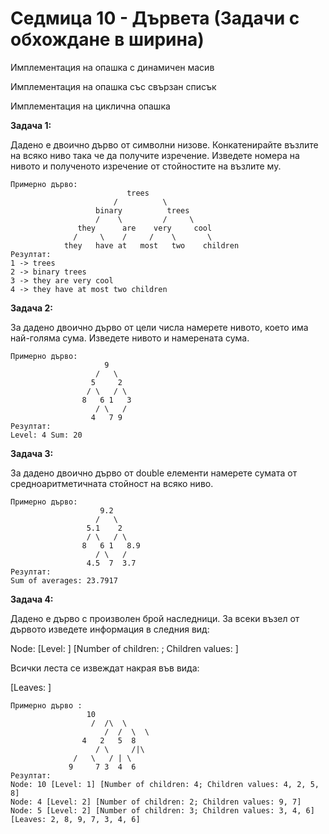 # Седмица 10 - Дървета (Задачи с обхождане в ширина)

Имплементация на опашка с динамичен масив

Имплементация на опашка със свързан списък

Имплементация на циклична опашка

**Задача 1:**

Дадено e двоично дърво от символни низове. Конкатенирайте възлите на всяко ниво така че да получите изречение. Изведете номера на нивото и полученото изречение от стойностите на възлите му.

```
Примерно дърво:
			              trees
			           /          \
 			       binary          trees   
			       /    \         /     \
			   they      are    very     cool
			  /     \    /     /    \       \
 			they   have at   most   two    children
Резултат:
1 -> trees
2 -> binary trees
3 -> they are very cool
4 -> they have at most two children
```

**Задача 2:**

За дадено двоично дърво от цели числа намерете нивото, което има най-голяма сума. Изведете нивото и намерената сума.

```
Примерно дърво:
				     9
				   /   \
				  5     2
				 / \   / \
				8   6 1   3
				   / \   /
				  4   7 9
Резултат:
Level: 4 Sum: 20
```

**Задача 3:**

За дадено двоично дърво от double елементи намерете сумата от средноаритметичната стойност на всяко ниво.

```
Примерно дърво:
				    9.2
				   /   \
				 5.1    2
				 / \   / \
				8   6 1   8.9
				   / \   /
				 4.5  7  3.7
Резултат:
Sum of averages: 23.7917
```

**Задача 4:**

Дадено е дърво с произволен брой наследници. За всеки възел от дървото изведете информация в следния вид:

Node: [Level: ] [Number of children: ; Children values: ]

Всички леста се извеждат накрая във вида:

[Leaves: ]

```
Примерно дърво :
				 10
			      /  /\  \
		             /  /  \  \
			    4   2   5  8
		           / \     /|\
			  /   \   / | \
			 9     7 3  4  6
Резултат:
Node: 10 [Level: 1] [Number of children: 4; Children values: 4, 2, 5, 8]
Node: 4 [Level: 2] [Number of children: 2; Children values: 9, 7]
Node: 5 [Level: 2] [Number of children: 3; Children values: 3, 4, 6]
[Leaves: 2, 8, 9, 7, 3, 4, 6]
```
